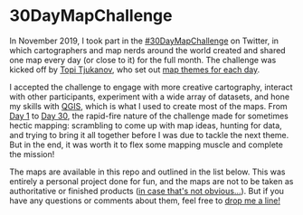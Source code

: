 # 30DayMapChallenge

In November 2019, I took part in the [#30DayMapChallenge](https://twitter.com/hashtag/30DayMapChallenge?src=hashtag_click) on Twitter, in which cartographers and map nerds around the world created and shared one map every day (or close to it) for the full month. The challenge was kicked off by [Topi Tjukanov](https://twitter.com/tjukanov), who set out [map themes for each day](https://twitter.com/tjukanov/status/1187713840550744066).

I accepted the challenge to engage with more creative cartography, interact with other participants, experiment with a wide array of datasets, and hone my skills with [QGIS](https://qgis.org/en/site/), which is what I used to create most of the maps. From [Day 1](https://twitter.com/TimStOnge/status/1190752827729227782) to [Day 30](https://twitter.com/TimStOnge/status/1201275141818404866), the rapid-fire nature of the challenge made for sometimes hectic mapping: scrambling to come up with map ideas, hunting for data, and trying to bring it all together before I was due to tackle the next theme. But in the end, it was worth it to flex some mapping muscle and complete the mission!

The maps are available in this repo and outlined in the list below. This was entirely a personal project done for fun, and the maps are not to be taken as authoritative or finished products ([in case that's not obvious...](https://twitter.com/TimStOnge/status/1195777011752603649)). But if you have any questions or comments about them, feel free to [drop me a line!](https://twitter.com/TimStOnge/)
